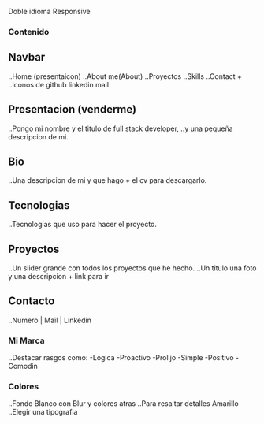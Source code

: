 
Doble idioma
Responsive

### Contenido
## Navbar
 ..Home (presentaicon)
 ..About me(About)
 ..Proyectos
 ..Skills
 ..Contact
 +
 ..iconos de github linkedin mail 

## Presentacion (venderme)
..Pongo mi nombre y el titulo de full stack developer,
..y una pequeña descripcion de mi.

## Bio
..Una descripcion de mi y que hago + el cv para descargarlo.

## Tecnologias
..Tecnologias que uso para hacer el proyecto.

## Proyectos
..Un slider grande con todos los proyectos que he hecho.
..Un titulo una foto y una descripcion + link para ir

## Contacto
..Numero | Mail | Linkedin

### Mi Marca
..Destacar rasgos como:
-Logica
-Proactivo
-Prolijo
-Simple
-Positivo
-Comodin

### Colores
..Fondo Blanco con Blur y colores atras
..Para resaltar detalles Amarillo
..Elegir una tipografia
